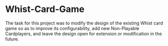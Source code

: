 # Whist-Card-Game
The task for this project was to modify the design of the existing Whist card game so
as to improve its configurability, add new Non-Playable Cardplayers, and leave the
design open for extension or modification in the future.

